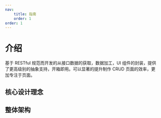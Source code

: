 ```yaml
---
nav:
    title: 指南
    order: 1
order: 1
---
```


# 介绍

基于 RESTful 规范而开发的从接口数据的获取，数据加工，UI 组件的封装，提供了更高级别的抽象支持，开箱即用。可以显著的提升制作 CRUD 页面的效率，更加专注于页面。

## 核心设计理念

## 整体架构
